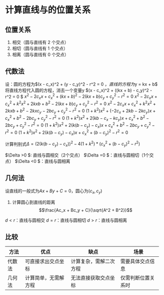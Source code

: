 # 计算直线与的位置关系

## 位置关系

1. 相交（圆与直线有 2 个交点）
2. 相切（圆与直线有 1 个交点）
3. 相离（圆与直线有 0 个交点）

## 代数法

设：圆的方程为$(x - c_x)^2 + (y - c_y)^2 - r^2 = 0 $，直线的方程为$y = kx + b$
将直线方程代入圆的方程，消去一个变量y
$(x - c_x)^2 + ((kx + b) - c_y)^2 - r^2 = 0 $
$x^2 - 2c_xx + c_x^2 + (kx + b)^2 - 2(kx + b)c_y + c_y^2- r^2 = 0$
$x^2 - 2c_xx + c_x^2 + k^2x^2 + 2kxb + b^2 - 2(kx + b)c_y + c_y^2- r^2 = 0$
$x^2 - 2c_xx + c_x^2 + k^2x^2 + 2kxb + b^2 - 2kxc_y -2bc_y + c_y^2- r^2 = 0$
$(1 + k^2)x^2 + (- 2c_x + 2kb - 2kc_y)x + c_x^2 + b^2 -2bc_y + c_y^2- r^2 = 0$
$(1 + k^2)x^2 + 2(kb - c_x - kc_y)x + c_x^2 + b^2 -2bc_y + c_y^2- r^2 = 0$
$(1 + k^2)x^2 + 2(k(b - c_y) - c_x)x + c_x^2 + b^2 -2bc_y + c_y^2- r^2 = 0$
$(1 + k^2)x^2 + 2(k(b - c_y) - c_x)x + c_x^2 + (b - c_y)^2 - r^2 = 0$

计算判别式$\Delta = (2(k(b - c_y) - c_x))^2 - 4(1 + k^2) * (c_x^2 + (b - c_y)^2 - r^2)$

$\Delta >0 $: 直线与圆相交（2个交点）
$\Delta =0 $：直线与圆相切（1个交点）
$\Delta <0 $：直线与圆相离

## 几何法

设直线的一般式为$Ax + By + C = 0$，圆心为$(c_x, c_y)$

1. 计算圆心到直线的距离$$\frac{Ac_x + Bc_y + C}{\sqrt{A^2 + B^2}}$$

$d<r$：直线与圆相交
$d=r$：直线与圆相切
$d>r$：直线与圆相离

## 比较

|方法|优点|缺点|场景|
|-|-|-|-|
|代数法|可直接求出交点坐标|计算复杂，需解二次方程|需要具体交点信息|
|几何法|计算简单，无需解方程|无法直接获取交点坐标|仅需判断位置关系时|
